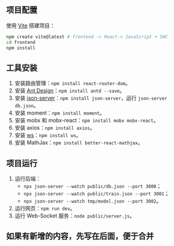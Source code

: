 ## 项目配置

使用 [Vite](https://vitejs.cn/vite3-cn/guide/) 搭建项目：
```bash
npm create vite@latest # frontend -> React-> JavaScript + SWC
cd frontend
npm install
```

## 工具安装

1. 安装路由管理：`npm install react-router-dom`。
2. 安装 [Ant Design](https://ant.design/docs/react/use-with-vite-cn)：`npm install antd --save`。
3. 安装 [json-server](https://www.npmjs.com/package/json-server)：`npm install json-server`，运行 `json-server db.json`。
4. 安装 moment：`npm install moment`。
5. 安装 mobx 和 mobx-react：`npm install mobx mobx-react`。
6. 安装 axios：`npm install axios`。
7. 安装 [ws](https://github.com/websockets/ws)：`npm install ws`。
8. 安装 MathJax：`npm install better-react-mathjax`。

## 项目运行

1. 运行后端：
   - `npx json-server --watch public/db.json --port 3000`； 
   - `npx json-server --watch public/train.json --port 3001`； 
   - `npx json-server --watch tmp/model.json --port 3002`。 
2. 运行网页：`npm run dev`。
3. 运行 Web-Socket 服务：`node public/server.js`。

## 如果有新增的内容，先写在后面，便于合并